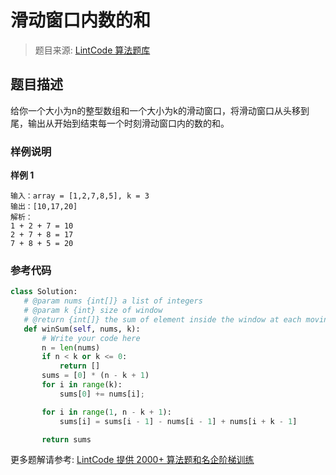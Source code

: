 # 滑动窗口内数的和
 > 题目来源: [LintCode 算法题库](https://www.lintcode.com/problem/window-sum/?utm_source=sc-github-wzz)
 ## 题目描述
 给你一个大小为n的整型数组和一个大小为k的滑动窗口，将滑动窗口从头移到尾，输出从开始到结束每一个时刻滑动窗口内的数的和。
 ### 样例说明
 **样例 1**
```
输入：array = [1,2,7,8,5], k = 3
输出：[10,17,20]
解析：
1 + 2 + 7 = 10
2 + 7 + 8 = 17
7 + 8 + 5 = 20
```
 ### 参考代码
 ```python
class Solution:
    # @param nums {int[]} a list of integers
    # @param k {int} size of window
    # @return {int[]} the sum of element inside the window at each moving
    def winSum(self, nums, k):
        # Write your code here
        n = len(nums)
        if n < k or k <= 0:
            return []
        sums = [0] * (n - k + 1)
        for i in range(k):
            sums[0] += nums[i];

        for i in range(1, n - k + 1):
            sums[i] = sums[i - 1] - nums[i - 1] + nums[i + k - 1]

        return sums
```
 更多题解请参考: [LintCode 提供 2000+ 算法题和名企阶梯训练](https://www.lintcode.com/problem/?utm_source=sc-github-wzz)